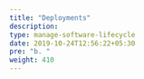 ```yaml
---
title: "Deployments"
description:
type: manage-software-lifecycle
date: 2019-10-24T12:56:22+05:30
pre: "b. "
weight: 410
---
```

